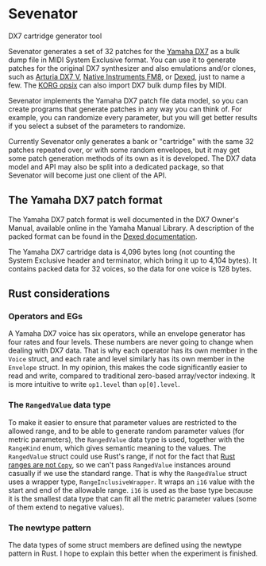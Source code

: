 # Sevenator

DX7 cartridge generator tool

Sevenator generates a set of 32 patches for the [Yamaha DX7](https://www.yamaha.com/en/about/design/synapses/id_009/)
as a bulk dump file in MIDI System Exclusive format. You can use it to generate patches for the
original DX7 synthesizer and also emulations and/or clones, such as
[Arturia DX7 V](https://www.arturia.com/dx7-v/overview),
[Native Instruments FM8](https://www.native-instruments.com/en/products/komplete/synths/fm8/),
or [Dexed](https://asb2m10.github.io/dexed/), just to name a few.
The [KORG opsix](https://www.korg.com/us/products/synthesizers/opsix/) can also
import DX7 bulk dump files by MIDI.

Sevenator implements the Yamaha DX7 patch file data model, so you can create
programs that generate patches in any way you can think of. For example, you
can randomize every parameter, but you will get better results if you select
a subset of the parameters to randomize.

Currently Sevenator only generates a bank or "cartridge" with the same 32 patches
repeated over, or with some random envelopes, but it may get some patch generation
methods of its own as it
is developed. The DX7 data model and API may also be split into a dedicated
package, so that Sevenator will become just one client of the API.

## The Yamaha DX7 patch format

The Yamaha DX7 patch format is well documented in the DX7 Owner's Manual,
available online in the Yamaha Manual Library. A description of the packed format
can be found in the [Dexed documentation](https://github.com/asb2m10/dexed/blob/master/Documentation/sysex-format.txt).

The Yamaha DX7 cartridge data is 4,096 bytes long (not counting the System
Exclusive header and terminator, which bring it up to 4,104 bytes). It contains
packed data for 32 voices, so the data for one voice is 128 bytes.

## Rust considerations

### Operators and EGs

A Yamaha DX7 voice has six operators, while an envelope generator has four rates and
four levels. These numbers are never going to change when dealing with DX7 data.
That is why each operator has its own member in the `Voice` struct, and each rate and
level similarly has its own member in the `Envelope` struct. In my opinion,
this makes the code significantly easier to read and write, compared to traditional
zero-based array/vector indexing. It is more intuitive to write `op1.level` than
`op[0].level`.

### The `RangedValue` data type

To make it easier to ensure that parameter values are restricted to the allowed range,
and to be able to generate random parameter values (for metric parameters),
the `RangedValue` data type is used, together with the `RangeKind` enum, which gives
semantic meaning to the values. The `RangedValue` struct could use Rust's range, if not
for the fact that [Rust ranges are not `Copy`](https://github.com/rust-lang/rfcs/issues/2848),
so we can't pass `RangedValue` instances around casually if we use the standard range.
That is why the `RangedValue` struct uses a wrapper type, `RangeInclusiveWrapper`. It wraps
an `i16` value with the start and end of the allowable range. `i16` is used as the base
type because it is the smallest data type that can fit all the metric parameter values
(some of them extend to negative values).

### The newtype pattern

The data types of some struct members are defined using the newtype pattern in Rust.
I hope to explain this better when the experiment is finished.
